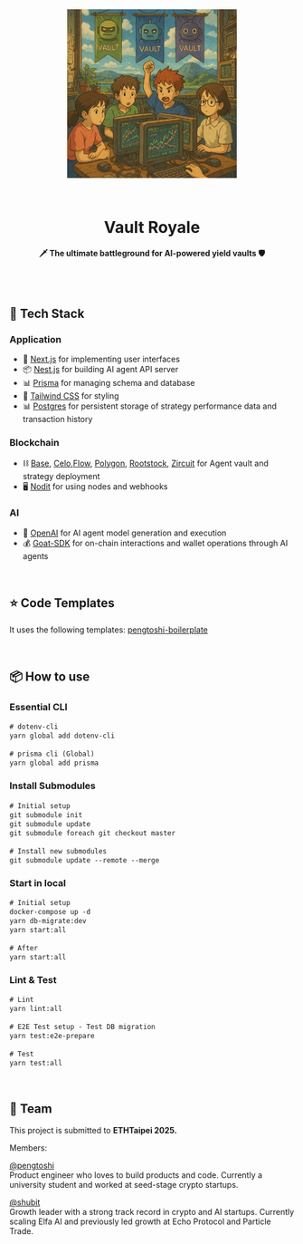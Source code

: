 <div align="center">
  <img width="300px" src="docs/vault_royale.png" align="center">
  <p><br/></p>
  <h1>Vault Royale</h1>
  <strong>🗡️ The ultimate battleground for AI-powered yield vaults 🛡️</strong>
</div>

<br/>
<br/>
<br/>

## 🧰 Tech Stack

### Application

- 📱 [Next.js](https://nextjs.org/) for implementing user interfaces
- 📦 [Nest.js](https://nestjs.com/) for building AI agent API server
- 📊 [Prisma](https://www.prisma.io/) for managing schema and database
- 🎨 [Tailwind CSS](https://tailwindcss.com/) for styling
- 📊 [Postgres](https://www.postgresql.org/) for persistent storage of strategy performance data and transaction history

### Blockchain

- ⛓️ [Base](https://base.org/), [Celo](https://celo.org/),[Flow](https://flow.com/), [Polygon](https://ethereum.org/), [Rootstock](https://rootstock.io/), [Zircuit](https://www.zircuit.com/) for Agent vault and strategy deployment
- 🖥️ [Nodit](https://nodit.io/) for using nodes and webhooks

### AI

- 🧠 [OpenAI](https://openai.com/) for AI agent model generation and execution
- 💰 [Goat-SDK](https://github.com/goat-sdk) for on-chain interactions and wallet operations through AI agents

<br/>

## ⭐️ Code Templates

It uses the following templates:
[pengtoshi-boilerplate](https://github.com/pengtoshi/pengtoshi-boilerplate)

<br/>

## 📦 How to use

### Essential CLI

```
# dotenv-cli
yarn global add dotenv-cli

# prisma cli (Global)
yarn global add prisma
```

### Install Submodules

```
# Initial setup
git submodule init
git submodule update
git submodule foreach git checkout master

# Install new submodules
git submodule update --remote --merge
```

### Start in local

```
# Initial setup
docker-compose up -d
yarn db-migrate:dev
yarn start:all

# After
yarn start:all
```

### Lint & Test

```
# Lint
yarn lint:all

# E2E Test setup - Test DB migration
yarn test:e2e-prepare

# Test
yarn test:all
```

<br/>

## 🤝 Team

This project is submitted to **ETHTaipei 2025.**

Members:

[@pengtoshi](https://x.com/pengtoshi)
<br/>
Product engineer who loves to build products and code. Currently a university student and worked at seed-stage crypto startups.

[@shubit](https://x.com/shubit)
<br/>
Growth leader with a strong track record in crypto and AI startups. Currently scaling Elfa AI and previously led growth at Echo Protocol and Particle Trade.
